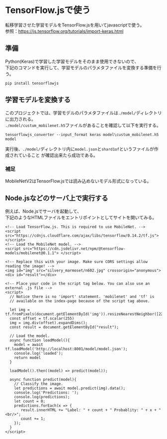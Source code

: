 # TensorFlow.jsで使う
転移学習させた学習モデルをTensorFlow.jsを用いてjavascriptで使う。  
参照：https://js.tensorflow.org/tutorials/import-keras.html

## 準備
Python(Keras)で学習した学習モデルをそのまま使用できないので、  
下記のコマンドを実行して、学習モデルのパラメタファイルを変換する準備を行う。
```
pip install tensorflowjs
```

## 学習モデルを変換する
このプロジェクトでは、学習モデルのパラメタファイルは`./model/`ディレクトリに出力される。  
`./model/custum_mobilenet.h5`ファイルがあることを確認して以下を実行する。  
```
tensorflowjs_converter --input_format keras model\custum_mobilenet.h5 model
```  
実行後、`./model/`ディレクトリ内に`model.json`と`shard1of`というファイルが作成されていること
が確認出来たら成功である。

### 補足
MobileNetV2はTensorFlow.jsでは読み込めないモデル形式になっている。

## Node.jsなどのサーバ上で実行する
例えば、Node.jsでサーバを起動して、  
下記のようなHTMLファイルをエントリポイントとしてサイトを開いてみる。
```
<!-- Load TensorFlow.js. This is required to use MobileNet. -->
<script src="https://cdnjs.cloudflare.com/ajax/libs/tensorflow/0.14.2/tf.js"> </script>
<!-- Load the MobileNet model. -->
<script src="https://cdn.jsdelivr.net/npm/@tensorflow-models/mobilenet@0.1.1"> </script>

<!-- Replace this with your image. Make sure CORS settings allow reading the image! -->
<img id="img" src="silvery_marmoset/n602.jpg" crossorigin="anonymous">
<div id="result"></div>

<!-- Place your code in the script tag below. You can also use an external .js file -->
<script>
  // Notice there is no 'import' statement. 'mobilenet' and 'tf' is
  // available on the index-page because of the script tag above.

  let img = tf.fromPixels(document.getElementById('img')).resizeNearestNeighbor([224,224]).toFloat();
  const offset = tf.scalar(255)
  img = img.div(offset).expandDims();
  const result = document.getElementById("result");

  // Load the model.
  async function loadModel(){
    model = await tf.loadModel('http://localhost:8001/model/model.json');
    console.log('loaded');
    return model
  }

  loadModel().then((model) => predict(model));

  async function predict(model){
    // Classify the image.
    let predictions = await model.predict(img).data();
    console.log('Predictions: ');
    console.log(predictions);
    let count = 0;
    predictions.forEach(x => {
       result.innerHTML += "Label: " + count + " Probablity: " + x + "<br/>";
       count += 1;
    });
  }
</script>

```
